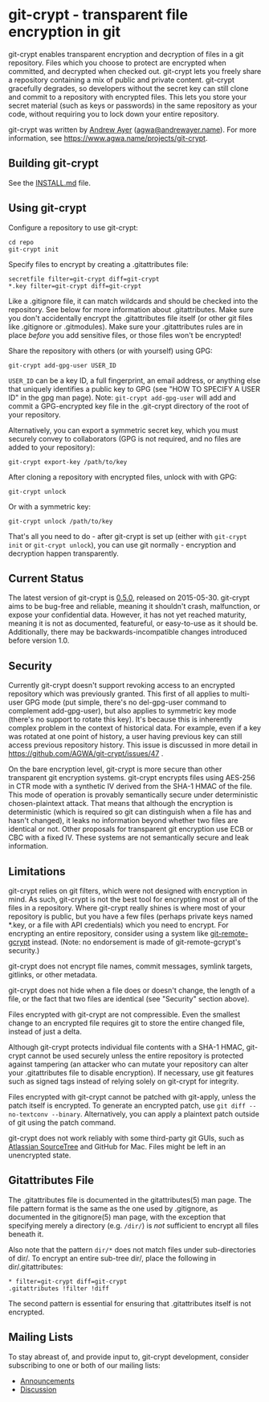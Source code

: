 git-crypt - transparent file encryption in git
==============================================

git-crypt enables transparent encryption and decryption of files in a
git repository.  Files which you choose to protect are encrypted when
committed, and decrypted when checked out.  git-crypt lets you freely
share a repository containing a mix of public and private content.
git-crypt gracefully degrades, so developers without the secret key can
still clone and commit to a repository with encrypted files.  This lets
you store your secret material (such as keys or passwords) in the same
repository as your code, without requiring you to lock down your entire
repository.

git-crypt was written by [Andrew Ayer](https://www.agwa.name) (agwa@andrewayer.name).
For more information, see <https://www.agwa.name/projects/git-crypt>.

Building git-crypt
------------------
See the [INSTALL.md](INSTALL.md) file.


Using git-crypt
---------------

Configure a repository to use git-crypt:

    cd repo
    git-crypt init

Specify files to encrypt by creating a .gitattributes file:

    secretfile filter=git-crypt diff=git-crypt
    *.key filter=git-crypt diff=git-crypt

Like a .gitignore file, it can match wildcards and should be checked into
the repository.  See below for more information about .gitattributes.
Make sure you don't accidentally encrypt the .gitattributes file itself
(or other git files like .gitignore or .gitmodules).  Make sure your
.gitattributes rules are in place *before* you add sensitive files, or
those files won't be encrypted!

Share the repository with others (or with yourself) using GPG:

    git-crypt add-gpg-user USER_ID

`USER_ID` can be a key ID, a full fingerprint, an email address, or
anything else that uniquely identifies a public key to GPG (see "HOW TO
SPECIFY A USER ID" in the gpg man page).  Note: `git-crypt add-gpg-user`
will add and commit a GPG-encrypted key file in the .git-crypt directory
of the root of your repository.

Alternatively, you can export a symmetric secret key, which you must
securely convey to collaborators (GPG is not required, and no files
are added to your repository):

    git-crypt export-key /path/to/key

After cloning a repository with encrypted files, unlock with with GPG:

    git-crypt unlock

Or with a symmetric key:

    git-crypt unlock /path/to/key

That's all you need to do - after git-crypt is set up (either with
`git-crypt init` or `git-crypt unlock`), you can use git normally -
encryption and decryption happen transparently.

Current Status
--------------

The latest version of git-crypt is [0.5.0](NEWS.md), released on
2015-05-30.  git-crypt aims to be bug-free and reliable, meaning it
shouldn't crash, malfunction, or expose your confidential data.
However, it has not yet reached maturity, meaning it is not as
documented, featureful, or easy-to-use as it should be.  Additionally,
there may be backwards-incompatible changes introduced before version
1.0.

Security
--------

Currently git-crypt doesn't support revoking access to an encrypted
repository which was previously granted. This first of all applies
to multi-user GPG mode (put simple, there's no del-gpg-user command
to complement add-gpg-user), but also applies to symmetric key mode
(there's no support to rotate this key). It's because this is inherently
complex problem in the context of historical data. For example, even
if a key was rotated at one point of history, a user having previous
key can still access previous repository history. This issue is discussed
in more detail in
https://github.com/AGWA/git-crypt/issues/47 .

On the bare encryption level, git-crypt is more secure than other
transparent git encryption systems.
git-crypt encrypts files using AES-256 in CTR mode with a synthetic IV
derived from the SHA-1 HMAC of the file.  This mode of operation is
provably semantically secure under deterministic chosen-plaintext attack.
That means that although the encryption is deterministic (which is
required so git can distinguish when a file has and hasn't changed),
it leaks no information beyond whether two files are identical or not.
Other proposals for transparent git encryption use ECB or CBC with a
fixed IV.  These systems are not semantically secure and leak information.

Limitations
-----------

git-crypt relies on git filters, which were not designed with encryption
in mind.  As such, git-crypt is not the best tool for encrypting most or
all of the files in a repository. Where git-crypt really shines is where
most of your repository is public, but you have a few files (perhaps
private keys named *.key, or a file with API credentials) which you
need to encrypt.  For encrypting an entire repository, consider using a
system like [git-remote-gcrypt](https://github.com/joeyh/git-remote-gcrypt)
instead.  (Note: no endorsement is made of git-remote-gcrypt's security.)

git-crypt does not encrypt file names, commit messages, symlink targets,
gitlinks, or other metadata.

git-crypt does not hide when a file does or doesn't change, the length
of a file, or the fact that two files are identical (see "Security"
section above).

Files encrypted with git-crypt are not compressible.  Even the smallest
change to an encrypted file requires git to store the entire changed file,
instead of just a delta.

Although git-crypt protects individual file contents with a SHA-1
HMAC, git-crypt cannot be used securely unless the entire repository is
protected against tampering (an attacker who can mutate your repository
can alter your .gitattributes file to disable encryption).  If necessary,
use git features such as signed tags instead of relying solely on
git-crypt for integrity.

Files encrypted with git-crypt cannot be patched with git-apply, unless
the patch itself is encrypted.  To generate an encrypted patch, use `git
diff --no-textconv --binary`.  Alternatively, you can apply a plaintext
patch outside of git using the patch command.

git-crypt does not work reliably with some third-party git GUIs, such
as [Atlassian SourceTree](https://jira.atlassian.com/browse/SRCTREE-2511)
and GitHub for Mac.  Files might be left in an unencrypted state.

Gitattributes File
------------------

The .gitattributes file is documented in the gitattributes(5) man page.
The file pattern format is the same as the one used by .gitignore,
as documented in the gitignore(5) man page, with the exception that
specifying merely a directory (e.g. `/dir/`) is *not* sufficient to
encrypt all files beneath it.

Also note that the pattern `dir/*` does not match files under
sub-directories of dir/.  To encrypt an entire sub-tree dir/, place the
following in dir/.gitattributes:

    * filter=git-crypt diff=git-crypt
    .gitattributes !filter !diff

The second pattern is essential for ensuring that .gitattributes itself
is not encrypted.

Mailing Lists
-------------

To stay abreast of, and provide input to, git-crypt development,
consider subscribing to one or both of our mailing lists:

* [Announcements](https://lists.cloudmutt.com/mailman/listinfo/git-crypt-announce)
* [Discussion](https://lists.cloudmutt.com/mailman/listinfo/git-crypt-discuss)
